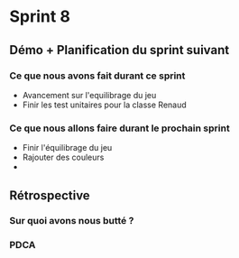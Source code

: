 # Sprint 8

## Démo + Planification du sprint suivant

### Ce que nous avons fait durant ce sprint
- Avancement sur l'equilibrage du jeu
- Finir les test unitaires pour la classe Renaud

### Ce que nous allons faire durant le prochain sprint
- Finir l'équilibrage du jeu
- Rajouter des couleurs
- 

## Rétrospective

### Sur quoi avons nous butté ?


### PDCA

